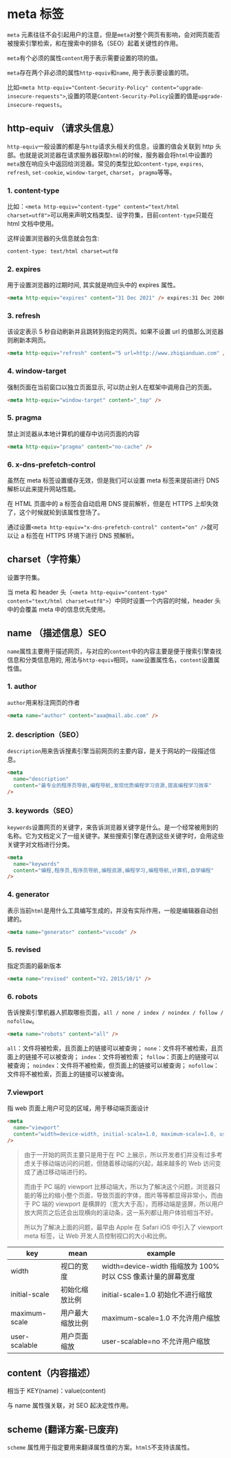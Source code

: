 # meta 标签

`meta` 元素往往不会引起用户的注意，但是`meta`对整个网页有影响，会对网页能否被搜索引擎检索，和在搜索中的排名（SEO）起着关键性的作用。

`meta`有个必须的属性`content`用于表示需要设置的项的值。

`meta`存在两个非必须的属性`http-equiv`和`name`, 用于表示要设置的项。

比如`<meta http-equiv="Content-Security-Policy" content="upgrade-insecure-requests">`,设置的项是`Content-Security-Policy`设置的值是`upgrade-insecure-requests`。

## http-equiv （请求头信息）

`http-equiv`一般设置的都是与`http`请求头相关的信息，设置的值会关联到 http 头部。也就是说浏览器在请求服务器获取`html`的时候，服务器会将`html`中设置的`meta`放在响应头中返回给浏览器。常见的类型比如`content-type`, `expires`, `refresh`, `set-cookie`, `window-target`, `charset`， `pragma`等等。

### 1. content-type

比如：`<meta http-equiv="content-type" content="text/html charset=utf8">`可以用来声明文档类型、设字符集，目前`content-type`只能在 html 文档中使用。

这样设置浏览器的头信息就会包含:

```html
content-type: text/html charset=utf8
```

### 2. expires

用于设置浏览器的过期时间, 其实就是响应头中的 expires 属性。

```html
<meta http-equiv="expires" content="31 Dec 2021" /> expires:31 Dec 2008
```

### 3. refresh

该设定表示 5 秒自动刷新并且跳转到指定的网页。如果不设置 url 的值那么浏览器则刷新本网页。

```html
<meta http-equiv="refresh" content="5 url=http://www.zhiqianduan.com" />
```

### 4. window-target

强制页面在当前窗口以独立页面显示, 可以防止别人在框架中调用自己的页面。

```html
<meta http-equiv="window-target" content="_top" />
```

### 5. pragma

禁止浏览器从本地计算机的缓存中访问页面的内容

```html
<meta http-equiv="pragma" content="no-cache" />
```

### 6. x-dns-prefetch-control

虽然在 meta 标签设置缓存无效，但是我们可以设置 meta 标签来提前进行 DNS 解析以此来提升网站性能。

在 HTML 页面中的 a 标签会自动启用 DNS 提前解析，但是在 HTTPS 上却失效了，这个时候就轮到该属性登场了。

通过设置`<meta http-equiv="x-dns-prefetch-control" content="on" />`就可以让 a 标签在 HTTPS 环境下进行 DNS 预解析。

## charset（字符集）

设置字符集。

当 meta 和 header 头（`<meta http-equiv="content-type" content="text/html charset=utf8">`）中同时设置一个内容的时候，header 头中的会覆盖 meta 中的信息优先使用。

## name （描述信息）SEO

`name`属性主要用于描述网页，与对应的`content`中的内容主要是便于搜索引擎查找信息和分类信息用的, 用法与`http-equiv`相同，`name`设置属性名，`content`设置属性值。

### 1. author

`author`用来标注网页的作者

```html
<meta name="author" content="aaa@mail.abc.com" />
```

### 2. description（SEO）

`description`用来告诉搜素引擎当前网页的主要内容，是关于网站的一段描述信息。

```html
<meta
  name="description"
  content="最专业的程序员导航,编程导航,发现优质编程学习资源,提高编程学习效率"
/>
```

### 3. keywords（SEO）

`keywords`设置网页的关键字，来告诉浏览器关键字是什么。是一个经常被用到的名称。它为文档定义了一组关键字。某些搜索引擎在遇到这些关键字时，会用这些关键字对文档进行分类。

```html
<meta
  name="keywords"
  content="编程,程序员,程序员导航,编程资源,编程学习,编程导航,计算机,自学编程"
/>
```

### 4. generator

表示当前`html`是用什么工具编写生成的，并没有实际作用，一般是编辑器自动创建的。

```html
<meta name="generator" content="vscode" />
```

### 5. revised

指定页面的最新版本

```html
<meta name="revised" content="V2，2015/10/1" />
```

### 6. robots

告诉搜索引擎机器人抓取哪些页面，`all / none / index / noindex / follow / nofollow`。

```html
<meta name="robots" content="all" />
```

`all`：文件将被检索，且页面上的链接可以被查询； `none`：文件将不被检索，且页面上的链接不可以被查询； `index`：文件将被检索； `follow`：页面上的链接可以被查询； `noindex`：文件将不被检索，但页面上的链接可以被查询； `nofollow`：文件将不被检索，页面上的链接可以被查询。

### 7.viewport

指 web 页面上用户可见的区域，用于移动端页面设计

```html
<meta
  name="viewport"
  content="width=device-width, initial-scale=1.0, maximum-scale=1.0, user-scalable=no"
/>
```

> 由于一开始的网页主要只是用于在 PC 上展示，所以开发者们并没有过多考虑关于移动端访问的问题，但随着移动端的兴起，越来越多的 Web 访问变成了通过移动端进行的。
>
> 而由于 PC 端的 viewport 比移动端大，所以为了解决这个问题，浏览器只能的等比的缩小整个页面，导致页面的字体，图片等等都显得非常小，而由于 PC 端的 viewport 是横屏的（宽大大于高），而移动端是竖屏，所以用户放大网页之后还会出现横向的滚动条，这一系列都让用户体验相当不好。
>
> 所以为了解决上面的问题，最早由 Apple 在 Safari iOS 中引入了 viewport meta 标签，让 Web 开发人员控制视口的大小和比例。

| key           | mean             | example                                                      |
| ------------- | ---------------- | ------------------------------------------------------------ |
| width         | 视口的宽度       | width=device-width 指缩放为 100% 时以 CSS 像素计量的屏幕宽度 |
| initial-scale | 初始化缩放比例   | initial-scale=1.0 初始化不进行缩放                           |
| maximum-scale | 用户最大缩放比例 | maximum-scale=1.0 不允许用户缩放                             |
| user-scalable | 用户页面缩放     | user-scalable=no 不允许用户缩放                              |

## content（内容描述）

相当于 KEY(name)：value(content)

与 name 属性强关联，对 SEO 起决定性作用。

## scheme (翻译方案-已废弃)

`scheme` 属性用于指定要用来翻译属性值的方案。`html5`不支持该属性。
